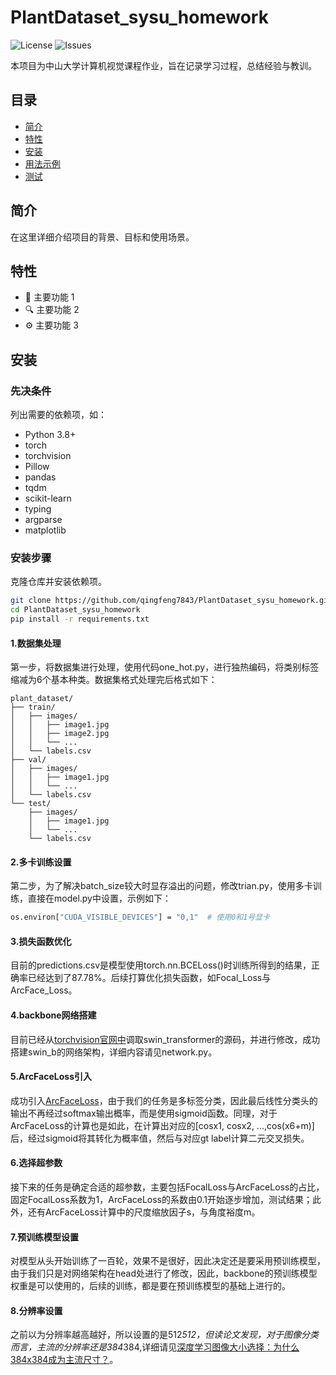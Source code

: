 # PlantDataset_sysu_homework

![License](https://github.com/qingfeng7843/PlantDataset_sysu_homework) ![Issues](https://github.com/qingfeng7843/PlantDataset_sysu_homework)

本项目为中山大学计算机视觉课程作业，旨在记录学习过程，总结经验与教训。

## 目录
- [简介](#简介)
- [特性](#特性)
- [安装](#安装)
- [用法示例](#用法示例)
- [测试](#测试)

## 简介
在这里详细介绍项目的背景、目标和使用场景。

## 特性
- 📌 主要功能 1
- 🔍 主要功能 2
- ⚙️ 主要功能 3

## 安装

### 先决条件
列出需要的依赖项，如：
- Python 3.8+
- torch
- torchvision
- Pillow
- pandas
- tqdm
- scikit-learn
- typing
- argparse
- matplotlib

### 安装步骤
克隆仓库并安装依赖项。

```bash
git clone https://github.com/qingfeng7843/PlantDataset_sysu_homework.git
cd PlantDataset_sysu_homework
pip install -r requirements.txt
```

#### 1.数据集处理

第一步，将数据集进行处理，使用代码one_hot.py，进行独热编码，将类别标签缩减为6个基本种类。数据集格式处理完后格式如下：

```
plant_dataset/
├── train/
│   ├── images/
│   │   ├── image1.jpg
│   │   ├── image2.jpg
│   │   └── ...
│   └── labels.csv
├── val/
│   ├── images/
│   │   ├── image1.jpg
│   │   └── ...
│   └── labels.csv
└── test/
    ├── images/
    │   ├── image1.jpg
    │   └── ...
    └── labels.csv
```

#### 2.多卡训练设置

第二步，为了解决batch_size较大时显存溢出的问题，修改trian.py，使用多卡训练，直接在model.py中设置，示例如下：
```bash
os.environ["CUDA_VISIBLE_DEVICES"] = "0,1"  # 使用0和1号显卡
```
#### 3.损失函数优化

目前的predictions.csv是模型使用torch.nn.BCELoss()时训练所得到的结果，正确率已经达到了87.78%。后续打算优化损失函数，如Focal_Loss与ArcFace_Loss。

#### 4.backbone网络搭建

目前已经从[torchvision官网中](https://pytorch.org/vision/stable//_modules/torchvision/models/swin_transformer.html#Swin_B_Weights)调取swin_transformer的源码，并进行修改，成功搭建swin_b的网络架构，详细内容请见network.py。

#### 5.ArcFaceLoss引入

成功引入[ArcFaceLoss](https://github.com/ronghuaiyang/arcface-pytorch/blob/47ace80b128042cd8d2efd408f55c5a3e156b032/models/metrics.py#L10)，由于我们的任务是多标签分类，因此最后线性分类头的输出不再经过softmax输出概率，而是使用sigmoid函数。同理，对于ArcFaceLoss的计算也是如此，在计算出对应的[cosx1, cosx2, ...,cos(x6+m)]后，经过sigmoid将其转化为概率值，然后与对应gt label计算二元交叉损失。

#### 6.选择超参数

接下来的任务是确定合适的超参数，主要包括FocalLoss与ArcFaceLoss的占比，固定FocalLoss系数为1，ArcFaceLoss的系数由0.1开始逐步增加，测试结果；此外，还有ArcFaceLoss计算中的尺度缩放因子s，与角度裕度m。

#### 7.预训练模型设置

对模型从头开始训练了一百轮，效果不是很好，因此决定还是要采用预训练模型，由于我们只是对网络架构在head处进行了修改，因此，backbone的预训练模型权重是可以使用的，后续的训练，都是要在预训练模型的基础上进行的。

#### 8.分辨率设置

之前以为分辨率越高越好，所以设置的是512*512，但读论文发现，对于图像分类而言，主流的分辨率还是384*384,详细请见[深度学习图像大小选择：为什么384x384成为主流尺寸？](https://developer.baidu.com/article/details/1890241)。
